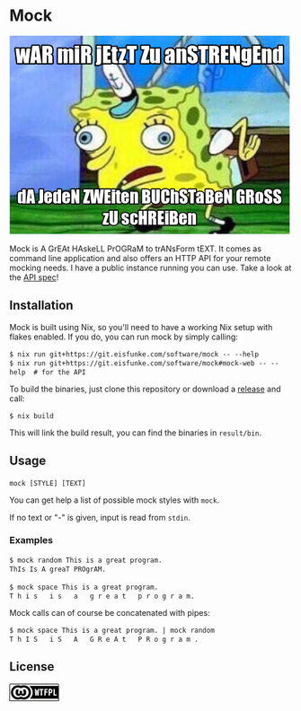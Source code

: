 # Mock

![wAR miR jEtzT Zu anSTRENgEnd dA JedeN ZWEiten BUChSTaBeN GRoSS zU scHREiBen](mock.png)

Mock is A GrEAt HAskeLL PrOGRaM to trANsForm tEXT. It comes as command line application and also offers an HTTP API for your remote mocking needs. I have a public instance running you can use. Take a look at the [API spec](https://software.pages.eisfunke.com/mock/index.html)!


## Installation

Mock is built using Nix, so you'll need to have a working Nix setup with flakes enabled. If you do, you can run mock by simply calling:

```shell
$ nix run git+https://git.eisfunke.com/software/mock -- --help
$ nix run git+https://git.eisfunke.com/software/mock#mock-web -- --help  # for the API
```

To build the binaries, just clone this repository or download a [release](https://git.eisfunke.com/software/mock/releases) and call:

```
$ nix build
```

This will link the build result, you can find the binaries in `result/bin`.


## Usage

`mock [STYLE] [TEXT]`

You can get help a list of possible mock styles with `mock`.

If no text or "-" is given, input is read from `stdin`.

### Examples

```
$ mock random This is a great program.
ThIs Is A greaT PROgrAM.

$ mock space This is a great program.
T h i s   i s   a   g r e a t   p r o g r a m.
```

Mock calls can of course be concatenated with pipes:

```
$ mock space This is a great program. | mock random
T h I S   i S   A   G R e A t   P R o g r a m .
```


## License

[![WTFPL-Badge](wtfpl.png)](http://www.wtfpl.net)
